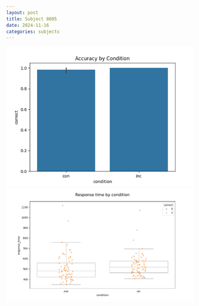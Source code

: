 ```yaml
---
layout: post
title: Subject 8005
date: 2024-11-16
categories: subjects
---
```


![](data/8005/run-1/8005_NF_acc.png)
![](data/8005/run-1/8005_NF_rt.png)
